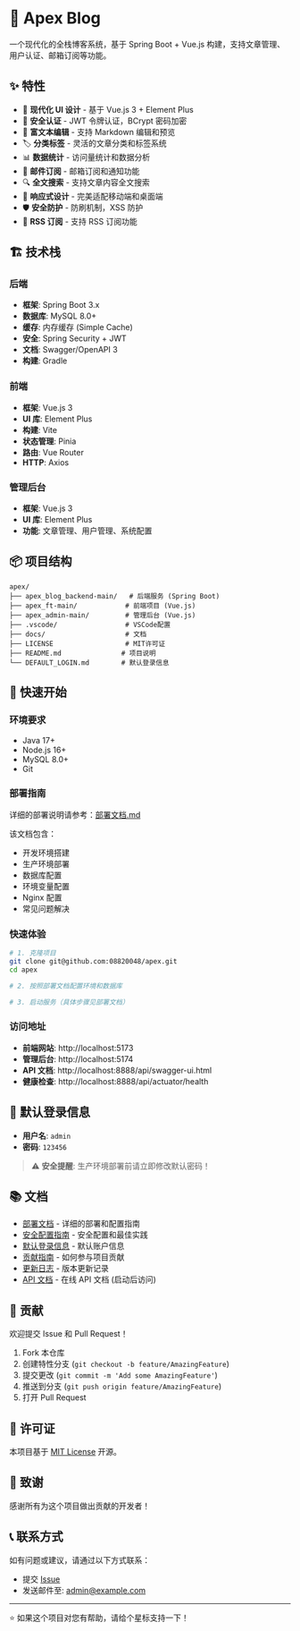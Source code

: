 # 🚀 Apex Blog

一个现代化的全栈博客系统，基于 Spring Boot + Vue.js 构建，支持文章管理、用户认证、邮箱订阅等功能。

## ✨ 特性

- 🎨 **现代化 UI 设计** - 基于 Vue.js 3 + Element Plus
- 🔐 **安全认证** - JWT 令牌认证，BCrypt 密码加密
- 📝 **富文本编辑** - 支持 Markdown 编辑和预览
- 🏷️ **分类标签** - 灵活的文章分类和标签系统
- 📊 **数据统计** - 访问量统计和数据分析
- 📧 **邮件订阅** - 邮箱订阅和通知功能
- 🔍 **全文搜索** - 支持文章内容全文搜索
- 📱 **响应式设计** - 完美适配移动端和桌面端
- 🛡️ **安全防护** - 防刷机制，XSS 防护
- 📄 **RSS 订阅** - 支持 RSS 订阅功能

## 🏗️ 技术栈

### 后端

- **框架**: Spring Boot 3.x
- **数据库**: MySQL 8.0+
- **缓存**: 内存缓存 (Simple Cache)
- **安全**: Spring Security + JWT
- **文档**: Swagger/OpenAPI 3
- **构建**: Gradle

### 前端

- **框架**: Vue.js 3
- **UI 库**: Element Plus
- **构建**: Vite
- **状态管理**: Pinia
- **路由**: Vue Router
- **HTTP**: Axios

### 管理后台

- **框架**: Vue.js 3
- **UI 库**: Element Plus
- **功能**: 文章管理、用户管理、系统配置

## 📦 项目结构

```
apex/
├── apex_blog_backend-main/   # 后端服务 (Spring Boot)
├── apex_ft-main/            # 前端项目 (Vue.js)
├── apex_admin-main/         # 管理后台 (Vue.js)
├── .vscode/                 # VSCode配置
├── docs/                    # 文档
├── LICENSE                  # MIT许可证
├── README.md               # 项目说明
└── DEFAULT_LOGIN.md        # 默认登录信息
```

## 🚀 快速开始

### 环境要求

- Java 17+
- Node.js 16+
- MySQL 8.0+
- Git

### 部署指南

详细的部署说明请参考：[部署文档.md](部署文档.md)

该文档包含：

- 开发环境搭建
- 生产环境部署
- 数据库配置
- 环境变量配置
- Nginx 配置
- 常见问题解决

### 快速体验

```bash
# 1. 克隆项目
git clone git@github.com:08820048/apex.git
cd apex

# 2. 按照部署文档配置环境和数据库

# 3. 启动服务（具体步骤见部署文档）
```

### 访问地址

- **前端网站**: http://localhost:5173
- **管理后台**: http://localhost:5174
- **API 文档**: http://localhost:8888/api/swagger-ui.html
- **健康检查**: http://localhost:8888/api/actuator/health

## 🔑 默认登录信息

- **用户名**: `admin`
- **密码**: `123456`

> ⚠️ **安全提醒**: 生产环境部署前请立即修改默认密码！

## 📚 文档

- [部署文档](部署文档.md) - 详细的部署和配置指南
- [安全配置指南](SECURITY.md) - 安全配置和最佳实践
- [默认登录信息](DEFAULT_LOGIN.md) - 默认账户信息
- [贡献指南](CONTRIBUTING.md) - 如何参与项目贡献
- [更新日志](CHANGELOG.md) - 版本更新记录
- [API 文档](http://localhost:8888/api/swagger-ui.html) - 在线 API 文档 (启动后访问)

## 🤝 贡献

欢迎提交 Issue 和 Pull Request！

1. Fork 本仓库
2. 创建特性分支 (`git checkout -b feature/AmazingFeature`)
3. 提交更改 (`git commit -m 'Add some AmazingFeature'`)
4. 推送到分支 (`git push origin feature/AmazingFeature`)
5. 打开 Pull Request

## 📄 许可证

本项目基于 [MIT License](LICENSE) 开源。

## 🙏 致谢

感谢所有为这个项目做出贡献的开发者！

## 📞 联系方式

如有问题或建议，请通过以下方式联系：

- 提交 [Issue](https://github.com/08820048/apex/issues)
- 发送邮件至: admin@example.com

---

⭐ 如果这个项目对您有帮助，请给个星标支持一下！
